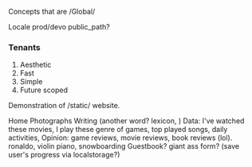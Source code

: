 
Concepts that are /Global/

Locale
prod/devo
public_path?



### Tenants
1. Aesthetic
5. Fast
3. Simple
4. Future
scoped



Demonstration of /static/ website.


Home
Photographs
Writing (another word? lexicon, )
Data: I've watched these movies, I play these genre of games, top played songs, daily activities,
Opinion: game reviews, movie reviews, book reviews (lol). ronaldo, violin piano, snowboarding
Guestbook? giant ass form? (save user's progress via localstorage?)
